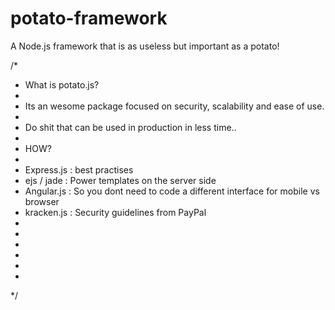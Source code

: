 potato-framework
================

A Node.js framework that is as useless but important as a potato! 

/*
 * What is potato.js?
 *  
 * Its an wesome package focused on security, scalability and ease of use. 
 * 
 * Do shit that can be used in production in less time..
 * 
 * HOW?
 * 
 * Express.js : best practises
 * ejs / jade : Power templates on the server side
 * Angular.js : So you dont need to code a different interface for mobile vs browser
 * kracken.js : Security guidelines from PayPal
 * 
 * 
 * 
 * 
 * 
 * 
 */
